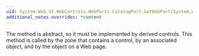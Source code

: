 ```yaml
---
uid: System.Web.UI.WebControls.WebParts.CatalogPart.GetWebPart(System.Web.UI.WebControls.WebParts.WebPartDescription)
additional_notes.overrides: *content
---
```


<p>The <xref href="System.Web.UI.WebControls.WebParts.CatalogPart.GetWebPart(System.Web.UI.WebControls.WebParts.WebPartDescription)"></xref> method is abstract, so it must be implemented by derived <xref href="System.Web.UI.WebControls.WebParts.CatalogPart"></xref> controls. This method is called by the zone that contains a <xref href="System.Web.UI.WebControls.WebParts.CatalogPart"></xref> control, by an associated <xref href="System.Web.UI.WebControls.WebParts.CatalogPartChrome"></xref> object, and by the <xref href="System.Web.UI.WebControls.WebParts.WebPartManager"></xref> object on a Web page.</p>


